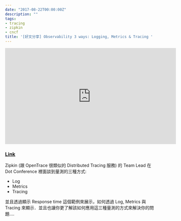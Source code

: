 ```yaml
---
date: "2017-08-22T00:00:00Z"
description: ""
tags:
- tracing
- zipkin
- cncf
title: '[好文分享] Observability 3 ways: Logging, Metrics & Tracing '
---
```


<iframe width="560" height="315" src="https://www.youtube.com/embed/juP9VApKy_I" frameborder="0" allowfullscreen></iframe>


### [Link](https://www.dotconferences.com/2017/04/adrian-cole-observability-3-ways-logging-metrics-tracing)


Zipkin (跟 OpenTrace 很類似的 Distributed Tracing 服務) 的 Team Lead 在 Dot Conference 裡面談到量測的三種方式: 

- Log 
- Metrics 
- Tracing

並且透過顯示 Response time 這個範例來展示，如何透過 Log, Metrics 與 Tracing 來顯示．並且也讓你更了解該如何應用這三種量測的方式來解決你的問題....


<script async class="speakerdeck-embed" data-id="a3d9e5a710634bca8b4180e26ca50f73" data-ratio="1.34031413612565" src="//speakerdeck.com/assets/embed.js"></script>
